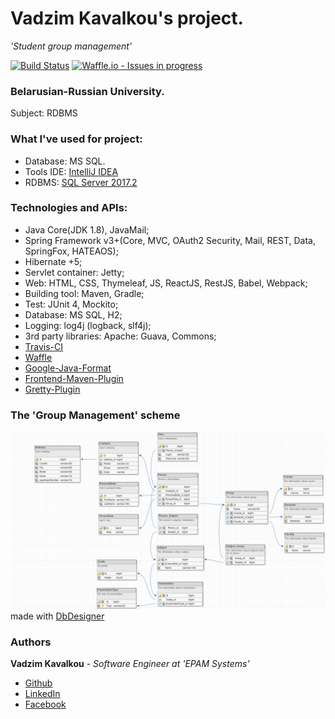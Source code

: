 # Vadzim Kavalkou's project.
_'Student group management'_

[![Build Status](https://travis-ci.org/fragaLY/group-management.svg?branch=master)](https://travis-ci.org/fragaLY/group-management)
[![Waffle.io - Issues in progress](https://badge.waffle.io/fragaLY/group-management.svg?label=in%20progress&title=In%20Progress)](http://waffle.io/fragaLY/group-management)
### Belarusian-Russian University.
Subject: RDBMS

### What I've used for project:
* Database: MS SQL.
* Tools IDE: [IntelliJ IDEA](https://www.jetbrains.com/idea/)
* RDBMS: [SQL Server 2017.2](https://docs.microsoft.com/en-us/sql/ssms/download-sql-server-management-studio-ssms)
### Technologies and APIs: 
* Java Core(JDK 1.8), JavaMail;
* Spring Framework v3+(Core, MVC, OAuth2 Security, Mail, REST, Data, SpringFox, HATEAOS);
* Hibernate +5;
* Servlet container: Jetty;
* Web: HTML, CSS, Thymeleaf, JS, ReactJS, RestJS, Babel, Webpack;
* Building tool: Maven, Gradle;
* Test: JUnit 4, Mockito;
* Database: MS SQL, H2;
* Logging: log4j (logback, slf4j);
* 3rd party libraries: Apache: Guava, Commons;
* [Travis-CI](https://travis-ci.org/)
* [Waffle](http://waffle.io/fragaLY/group-management)
* [Google-Java-Format](https://github.com/google/google-java-format)
* [Frontend-Maven-Plugin](https://github.com/eirslett/frontend-maven-plugin)
* [Gretty-Plugin](https://github.com/akhikhl/gretty)

### The 'Group Management' scheme
![Scheme of 'Group Management'](https://github.com/fragaLY/group-management/blob/master/GroupManagement.png?raw=true) 
made with [DbDesigner](http://dbdesigner.net)


### Authors
**Vadzim Kavalkou** - *Software Engineer at 'EPAM Systems'* 
* [Github](https://github.com/fragaLY)
* [LinkedIn](https://www.linkedin.com/in/vadzimkavalkou/) 
* [Facebook](https://www.facebook.com/ohmyoga)

